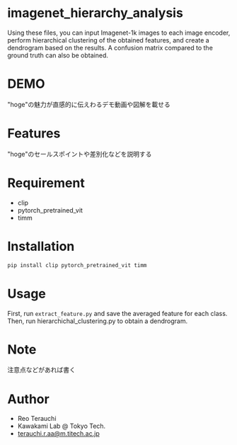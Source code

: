 #   imagenet_hierarchy_analysis
Using these files, you can input Imagenet-1k images to each image encoder, perform hierarchical clustering of the obtained features, and create a dendrogram based on the results.
A confusion matrix compared to the ground truth can also be obtained. 
# DEMO
"hoge"の魅力が直感的に伝えわるデモ動画や図解を載せる
 
# Features
 
"hoge"のセールスポイントや差別化などを説明する
 
# Requirement
 
* clip
* pytorch_pretrained_vit
* timm
 
# Installation
  
```bash
pip install clip pytorch_pretrained_vit timm
```
 
# Usage
 
First, run `extract_feature.py` and save the averaged feature for each class.
Then, run hierarchichal_clustering.py to obtain a dendrogram.
 
# Note
 
注意点などがあれば書く
 
# Author
  
* Reo Terauchi
* Kawakami Lab @ Tokyo Tech.
* terauchi.r.aa@m.titech.ac.jp

